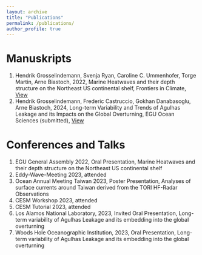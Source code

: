 ```yaml
---
layout: archive
title: "Publications"
permalink: /publications/
author_profile: true
---
```


# Manuskripts
  1. Hendrik Grosselindemann, Svenja Ryan, Caroline C. Ummenhofer, Torge Martin, Arne Biastoch, 2022, Marine Heatwaves and their depth structure on the Northeast US continental shelf, Frontiers in Climate, [View](https://doi.org/10.3389/fclim.2022.857937)
  2. Hendrik Grosselindemann, Frederic Castruccio, Gokhan Danabasoglu, Arne Biastoch, 2024, Long-term Variability and Trends of Agulhas Leakage and its Impacts on the Global Overturning, EGU Ocean Sciences (submitted), [View](https://doi.org/10.5194/egusphere-2024-2288)


# Conferences and Talks
  1. EGU General Assembly 2022, Oral Presentation, Marine Heatwaves and their depth structure on the Northeast US continental shelf
  2. Eddy-Wave-Meeting 2023, attended
  3. Ocean Annual Meeting Taiwan 2023, Poster Presentation, Analyses of surface currents around Taiwan derived from the TORI HF-Radar Observations
  4. CESM Workshop 2023, attended
  5. CESM Tutorial 2023, attended
  6. Los Alamos National Laboratory, 2023, Invited Oral Presentation, Long-term variability of Agulhas Leakage and its embedding into the global overturning
  7. Woods Hole Oceanographic Institution, 2023, Oral Presentation, Long-term variability of Agulhas Leakage and its embedding into the global overturning

